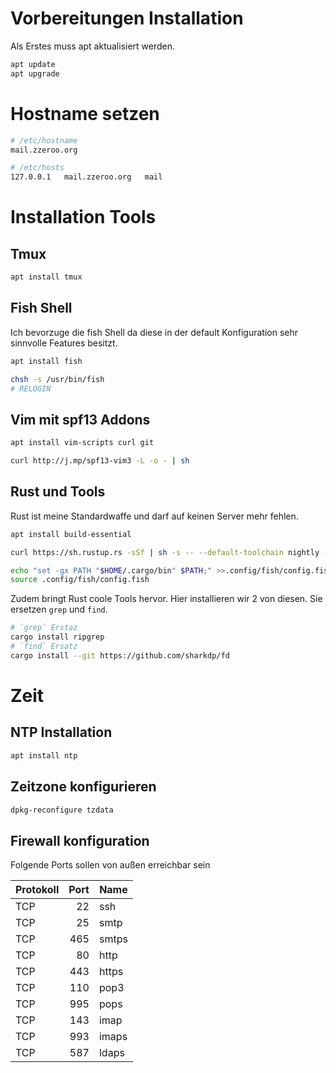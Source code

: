 # Vorbereitungen Installation

Als Erstes muss apt aktualisiert werden.

```bash
apt update
apt upgrade
```

# Hostname setzen

```bash
# /etc/hostname
mail.zzeroo.org
```

```bash
# /etc/hosts
127.0.0.1   mail.zzeroo.org   mail
```

# Installation Tools
## Tmux

```bash
apt install tmux
```

## Fish Shell

Ich bevorzuge die fish Shell da diese in der default Konfiguration sehr sinnvolle Features besitzt. 

```bash
apt install fish
```

```bash
chsh -s /usr/bin/fish
# RELOGIN
```

## Vim mit spf13 Addons

```bash
apt install vim-scripts curl git
```

```bash
curl http://j.mp/spf13-vim3 -L -o - | sh
```

## Rust und Tools

Rust ist meine Standardwaffe und darf auf keinen Server mehr fehlen.

```bash
apt install build-essential
```

```bash
curl https://sh.rustup.rs -sSf | sh -s -- --default-toolchain nightly -y
```

```bash
echo "set -gx PATH "$HOME/.cargo/bin" $PATH;" >>.config/fish/config.fish
source .config/fish/config.fish
```

Zudem bringt Rust coole Tools hervor. Hier installieren wir 2 von diesen. Sie ersetzen `grep` und `find`.

```bash
# `grep` Erstaz
cargo install ripgrep
# `find` Ersatz
cargo install --git https://github.com/sharkdp/fd
```

# Zeit
## NTP Installation

```bash
apt install ntp
```

## Zeitzone konfigurieren

```bash
dpkg-reconfigure tzdata
```


## Firewall konfiguration

Folgende Ports sollen von außen erreichbar sein

|Protokoll|Port|Name
|---|---:|---|
|TCP|22|ssh|
|TCP|25|smtp|
|TCP|465|smtps|
|TCP|80|http|
|TCP|443|https|
|TCP|110|pop3|
|TCP|995|pops|
|TCP|143|imap|
|TCP|993|imaps|
|TCP|587|ldaps|


